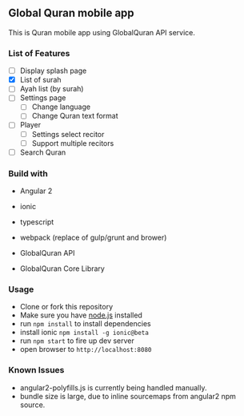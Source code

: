 ## Global Quran mobile app

This is Quran mobile app using GlobalQuran API service. 

### List of Features

- [ ] Display splash page
- [x] List of surah
- [ ] Ayah list (by surah)
- [ ] Settings page
    - [ ] Change language 
    - [ ] Change Quran text format
- [ ] Player
    - [ ] Settings select recitor   
    - [ ] Support multiple recitors 
- [ ] Search Quran 

### Build with

- Angular 2
- ionic
- typescript
- webpack (replace of gulp/grunt and brower)

- GlobalQuran API
- GlobalQuran Core Library




### Usage
- Clone or fork this repository
- Make sure you have [node.js](https://nodejs.org/) installed
- run `npm install` to install dependencies
- install ionic `npm install -g ionic@beta`
- run `npm start` to fire up dev server
- open browser to `http://localhost:8080`

### Known Issues
- angular2-polyfills.js is currently being handled manually. 
- bundle size is large, due to inline sourcemaps from angular2 npm source.